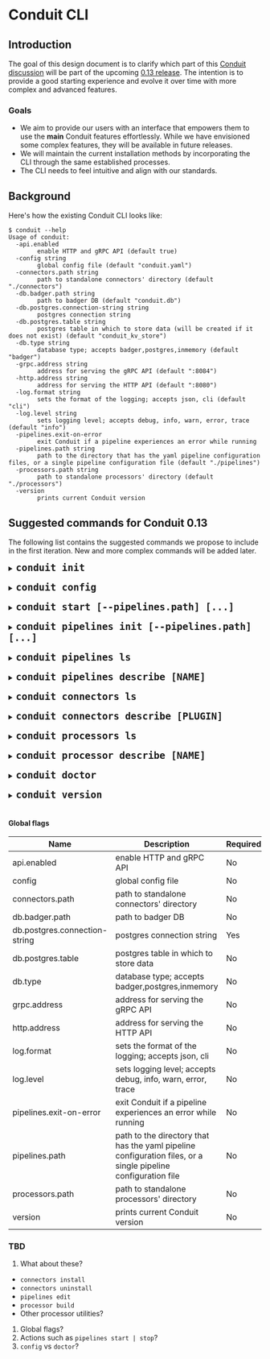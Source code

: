 # Conduit CLI

## Introduction

The goal of this design document is to clarify which part of this [Conduit discussion](https://github.com/ConduitIO/conduit/discussions/1642) will be part of the upcoming [0.13 release](https://github.com/ConduitIO/conduit/milestone/15). The intention is to provide a good starting experience and evolve it over time with more complex and advanced features.

### Goals

- We aim to provide our users with an interface that empowers them to use the **main** Conduit features effortlessly. While we have envisioned some complex features, they will be available in future releases.
- We will maintain the current installation methods by incorporating the CLI through the same established processes.
- The CLI needs to feel intuitive and align with our standards.

## Background

Here's how the existing Conduit CLI looks like:

```shell
$ conduit --help
Usage of conduit:
  -api.enabled
    	enable HTTP and gRPC API (default true)
  -config string
    	global config file (default "conduit.yaml")
  -connectors.path string
    	path to standalone connectors' directory (default "./connectors")
  -db.badger.path string
    	path to badger DB (default "conduit.db")
  -db.postgres.connection-string string
    	postgres connection string
  -db.postgres.table string
    	postgres table in which to store data (will be created if it does not exist) (default "conduit_kv_store")
  -db.type string
    	database type; accepts badger,postgres,inmemory (default "badger")
  -grpc.address string
    	address for serving the gRPC API (default ":8084")
  -http.address string
    	address for serving the HTTP API (default ":8080")
  -log.format string
    	sets the format of the logging; accepts json, cli (default "cli")
  -log.level string
    	sets logging level; accepts debug, info, warn, error, trace (default "info")
  -pipelines.exit-on-error
    	exit Conduit if a pipeline experiences an error while running
  -pipelines.path string
    	path to the directory that has the yaml pipeline configuration files, or a single pipeline configuration file (default "./pipelines")
  -processors.path string
    	path to standalone processors' directory (default "./processors")
  -version
    	prints current Conduit version
```

## Suggested commands for Conduit 0.13

The following list contains the suggested commands we propose to include in the first iteration. New and more complex commands will be added later.

<details>
<summary><code style="font-size: 19px; font-weight:bold;">conduit init</code></summary>

#### Description

- This command will initialize a Conduit working environment. 
- It does not require having conduit running.
- It won't require flags or arguments.
- Additional flags could be provided to specify the path.

#### Flags

|Flag name | Description | Required  | Default  |
|---|---|---|---|
| path  |  Where to initialize Conduit | No | `.` (current directory) |

#### `--help`

```bash
$ conduit init [--path PATH]

EXAMPLES
  $ conduit init
  $ conduit init --path ~/code/conduit-dir
```

</details>

<br/>

<details>
<summary><code style="font-size: 19px; font-weight:bold;">conduit config</code></summary>

#### Description

- This command will output Conduit configuration (what db is configured, etc)
- It does not require having conduit running.


#### `--help`

```bash
$ conduit config
```

</details>

<br/>

<details>
<summary><code style="font-size: 19px; font-weight:bold;">conduit start [--pipelines.path] [...]</code></summary>

#### Description

- This command will start Conduit with all the available pipelines.
- It is equivalent to the current `conduit`.

#### Flags

| Name | Description | Required | Default Value |
|------|-------------|----------|---------------|
| api.enabled | enable HTTP and gRPC API | No | true |
| config | global config file | No | "conduit.yaml" |
| connectors.path | path to standalone connectors' directory | No | "./connectors" |
| db.badger.path | path to badger DB | No | "conduit.db" |
| db.postgres.connection-string | postgres connection string | Yes |  |
| db.postgres.table | postgres table in which to store data | No | "conduit_kv_store" |
| db.type | database type; accepts badger,postgres,inmemory | No | "badger" |
| grpc.address | address for serving the gRPC API | No | ":8084" |
| http.address | address for serving the HTTP API | No | ":8080" |
| log.format | sets the format of the logging; accepts json, cli | No | "cli" |
| log.level | sets logging level; accepts debug, info, warn, error, trace | No | "info" |
| pipelines.exit-on-error | exit Conduit if a pipeline experiences an error while running | No |  |
| pipelines.path | path to the directory that has the yaml pipeline configuration files, or a single pipeline configuration file | No | "./pipelines" |
| processors.path | path to standalone processors' directory | No | "./processors" |
| version | prints current Conduit version | No |  |


#### `--help`

```bash
$ conduit start
```
</details>

<br/>

<details>
<summary><code style="font-size: 19px; font-weight:bold;">conduit pipelines init [--pipelines.path] [...]</code></summary>

#### Description

- This command will initialize a pipeline.
- It does not require having conduit running.

#### Flags

| Name | Description | Required | Default Value |
|------|-------------|----------|---------------|
| path  |  Where to initialize a new pipeline | No | `.` (current directory) |

#### `--help`

```bash
$ conduit pipelines init
$ conduit pipelines init my-first-pipeline
```
</details>

<br/>

<details>
<summary><code style="font-size: 19px; font-weight:bold;">conduit pipelines ls</code></summary>

#### Description

- This command will list the running pipelines.
- It requires having conduit previously running.

#### `--help`

```bash
$ conduit pipelines ls
```
</details>

<br/>

<details>
<summary><code style="font-size: 19px; font-weight:bold;">conduit pipelines describe [NAME]</code></summary>

#### Description

- This command will describe the topology of the pipeline.
- It requires having conduit previously running.
- It requires the pipeline name as argument.

#### Arguments

| Name | Description | Required | Default Value |
|------|-------------|----------|---------------|
| name  |  pipeline name to describe | Yes | |


#### `--help`

```bash
$ conduit pipelines describe [NAME]

EXAMPLE:

$ conduit pipelines describe my-pipeline
Source: kafka
  Processor: avro.encode
Destination: kafka
```
</details>

<br/>

<details>
<summary><code style="font-size: 19px; font-weight:bold;">conduit connectors ls</code></summary>

#### Description

- This command will list all the available connectors.
- It requires having conduit previously running.

#### `--help`

```bash
$ conduit connectors ls
```
</details>

<br/>

<details>
<summary><code style="font-size: 19px; font-weight:bold;">conduit connectors describe [PLUGIN]</code></summary>

#### Description

- This command will describe the connector configuration available.
- It requires having conduit previously running.

#### Arguments

| Name | Description | Required | Default Value |
|------|-------------|----------|---------------|
| plugin  |  plugin name and version | Yes | |


#### `--help`

```bash
$ conduit connnectors describe [PLUGIN]

EXAMPLE:

$ conduit connectors describe conduit-connector-http@0.1.0
NAME   DESCRIPTION                       REQUIRED  DEFAULT VALUE	EXAMPLE
url    HTTP URL to send requests to.     true		                  https://...
...
```
</details>

<br/>

<details>
<summary><code style="font-size: 19px; font-weight:bold;">conduit processors ls</code></summary>

#### Description

- This command will list all the available processors.
- It requires having conduit previously running.

#### `--help`

```bash
$ conduit processors ls
```
</details>
<br/>

<details>
<summary><code style="font-size: 19px; font-weight:bold;">conduit processor describe [NAME]</code></summary>

#### Description

- This command will describe the processor configuration available.
- It requires having conduit previously running.
- It requires the processor name as argument.

#### Arguments

| Name | Description | Required | Default Value |
|------|-------------|----------|---------------|
| name  |  processor name | Yes | |


#### `--help`

```bash
$ conduit processor describe [NAME]

EXAMPLE:

$ conduit connectors describe avro.decode
# auth.basic.password
type: string
description: This option is required if auth.basic.username contains a value. If both auth.basic.username and auth.basic.password are empty basic authentication is disabled.

# auth.basic.username
type: string
...
```
</details>

<br/>

<details>
<summary><code style="font-size: 19px; font-weight:bold;">conduit doctor</code></summary>

#### Description

- This will check whether there’s a more up to date version of conduit and if some connectors / processors could also be updated.
- It requires having conduit previously running.

#### `--help`

```bash
$ conduit doctor
# returns version, checks if there's a newer version of conduit, plugin versions, etc.
```
</details>

<br/>

<details>
<summary><code style="font-size: 19px; font-weight:bold;">conduit version</code></summary>

#### Description

- This will return the existing Conduit version.
- It requires having conduit previously running.

#### `--help`

```bash
$ conduit version
```
</details>

<br/>

#### Global flags

| Name | Description | Required | Default Value |
|------|-------------|----------|---------------|
| api.enabled | enable HTTP and gRPC API | No | true |
| config | global config file | No | "conduit.yaml" |
| connectors.path | path to standalone connectors' directory | No | "./connectors" |
| db.badger.path | path to badger DB | No | "conduit.db" |
| db.postgres.connection-string | postgres connection string | Yes |  |
| db.postgres.table | postgres table in which to store data | No | "conduit_kv_store" |
| db.type | database type; accepts badger,postgres,inmemory | No | "badger" |
| grpc.address | address for serving the gRPC API | No | ":8084" |
| http.address | address for serving the HTTP API | No | ":8080" |
| log.format | sets the format of the logging; accepts json, cli | No | "cli" |
| log.level | sets logging level; accepts debug, info, warn, error, trace | No | "info" |
| pipelines.exit-on-error | exit Conduit if a pipeline experiences an error while running | No |  |
| pipelines.path | path to the directory that has the yaml pipeline configuration files, or a single pipeline configuration file | No | "./pipelines" |
| processors.path | path to standalone processors' directory | No | "./processors" |
| version | prints current Conduit version | No |  |


### TBD

1. What about these?
- `connectors install`
- `connectors uninstall`
- `pipelines edit`  
- `processor build`
- Other processor utilities?
1. Global flags?
1. Actions such as `pipelines start | stop`?
1. `config` vs `doctor`? 
